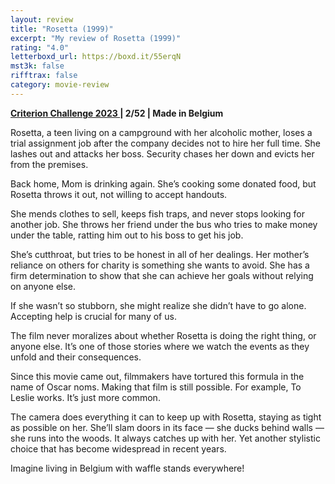 ```yaml
---
layout: review
title: "Rosetta (1999)"
excerpt: "My review of Rosetta (1999)"
rating: "4.0"
letterboxd_url: https://boxd.it/55erqN
mst3k: false
rifftrax: false
category: movie-review
---
```


<b><a href="https://boxd.it/pXW6q/detail" title="Criterion Challenge 2023 " target="_blank" rel="noopener">Criterion Challenge 2023 </a>| 2/52 | Made in Belgium</b>

Rosetta, a teen living on a campground with her alcoholic mother, loses a trial assignment job after the company decides not to hire her full time. She lashes out and attacks her boss. Security chases her down and evicts her from the premises.

Back home, Mom is drinking again. She’s cooking some donated food, but Rosetta throws it out, not willing to accept handouts.

She mends clothes to sell, keeps fish traps, and never stops looking for another job. She throws her friend under the bus who tries to make money under the table, ratting him out to his boss to get his job.

She’s cutthroat, but tries to be honest in all of her dealings. Her mother’s reliance on others for charity is something she wants to avoid. She has a firm determination to show that she can achieve her goals without relying on anyone else.

If she wasn’t so stubborn, she might realize she didn’t have to go alone. Accepting help is crucial for many of us.

The film never moralizes about whether Rosetta is doing the right thing, or anyone else. It’s one of those stories where we watch the events as they unfold and their consequences.

Since this movie came out, filmmakers have tortured this formula in the name of Oscar noms. Making that film is still possible. For example, To Leslie works. It’s just more common.

The camera does everything it can to keep up with Rosetta, staying as tight as possible on her. She’ll slam doors in its face — she ducks behind walls — she runs into the woods. It always catches up with her. Yet another stylistic choice that has become widespread in recent years.

Imagine living in Belgium with waffle stands everywhere!
